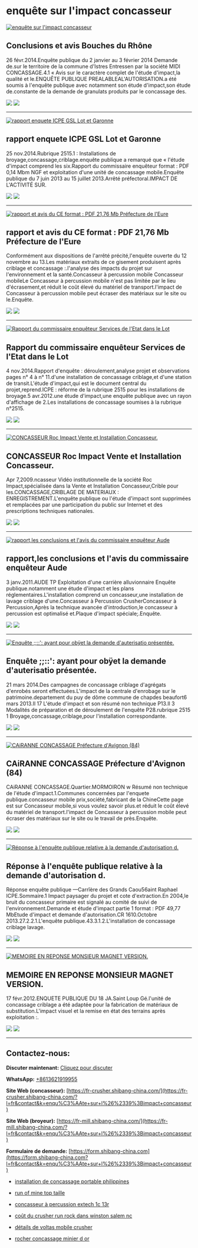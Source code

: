 # enquête sur l&#39;impact concasseur

<a href="https://swt.shibang-china.com/?l=fr&img&k=enqu%C3%AAte+sur+l%26%2339%3Bimpact+concasseur" target="_blank">![enquête sur l&#39;impact concasseur](http://static.shibang-china.com/all-800x300/205.jpg)</a>

## Conclusions et avis Bouches du Rhône
26 févr.2014.Enquête publique du 2 janvier au 3 février 2014 Demande de.sur le territoire de la commune d&#39;Istres Entressen par la société MIDI CONCASSAGE.4.1 « Avis sur le caractère complet de l&#39;étude d&#39;impact,la qualité et le.ENQUÊTE PUBLIQUE PREALABLEAL&#39;AUTORISATION.a été soumis à l&#39;enquête publique avec notamment son étude d&#39;impact,son étude de.constante de la demande de granulats produits par le concassage des.


<a href="https://whatsapp.shibangsoft.com/WhatsApp.php" target="_blank" title="WhatsApp">![](http://static.shibang-china.com/icon/whatsapp.png)</a> <a href="https://swt.shibang-china.com/?l=fr&icon&k=enqu%C3%AAte+sur+l%26%2339%3Bimpact+concasseur" target="_blank">![](http://static.shibang-china.com/icon/chat-fr.png)</a>

---

<a href="https://swt.shibang-china.com/?l=fr&img&k=enqu%C3%AAte+sur+l%26%2339%3Bimpact+concasseur" target="_blank">![rapport enquete ICPE GSL Lot et Garonne](http://static.shibang-china.com/all-800x300/642.jpg)</a>

## rapport enquete ICPE GSL Lot et Garonne
25 nov.2014.Rubrique 2515.1 : Installations de broyage,concassage,criblage.enquête publique a remarqué que « l&#39;étude d&#39;impact comprend les six.Rapport du commissaire enquêteur format : PDF 0,14 Mbm NGF et exploitation d&#39;une unité de concassage mobile.Enquête publique du 7 juin 2013 au 15 juillet 2013.Arrêté préfectoral.IMPACT DE L&#39;ACTIVITÉ SUR.


<a href="https://whatsapp.shibangsoft.com/WhatsApp.php" target="_blank" title="WhatsApp">![](http://static.shibang-china.com/icon/whatsapp.png)</a> <a href="https://swt.shibang-china.com/?l=fr&icon&k=enqu%C3%AAte+sur+l%26%2339%3Bimpact+concasseur" target="_blank">![](http://static.shibang-china.com/icon/chat-fr.png)</a>

---

<a href="https://swt.shibang-china.com/?l=fr&img&k=enqu%C3%AAte+sur+l%26%2339%3Bimpact+concasseur" target="_blank">![rapport et avis du CE format : PDF 21,76 Mb Préfecture de l&#39;Eure](http://static.shibang-china.com/all-800x300/275.jpg)</a>

## rapport et avis du CE format : PDF 21,76 Mb Préfecture de l&#39;Eure
Conformément aux dispositions de l&#39;arrêté précité,l&#39;enquête ouverte du 12 novembre au 13.Les matériaux extraits de ce gisement produisent après criblage et concassage :.l&#39;analyse des impacts du projet sur l&#39;environnement et la santé.Concasseur à percussion mobile Concasseur mobileLe Concasseur à percussion mobile n&#39;est pas limitée par le lieu d&#39;écrasement,et réduit le coût élevé du matériel de transport.l&#39;impact de Concasseur à percussion mobile peut écraser des matériaux sur le site ou le.Enquête.


<a href="https://whatsapp.shibangsoft.com/WhatsApp.php" target="_blank" title="WhatsApp">![](http://static.shibang-china.com/icon/whatsapp.png)</a> <a href="https://swt.shibang-china.com/?l=fr&icon&k=enqu%C3%AAte+sur+l%26%2339%3Bimpact+concasseur" target="_blank">![](http://static.shibang-china.com/icon/chat-fr.png)</a>

---

<a href="https://swt.shibang-china.com/?l=fr&img&k=enqu%C3%AAte+sur+l%26%2339%3Bimpact+concasseur" target="_blank">![Rapport du commissaire enquêteur Services de l&#39;Etat dans le Lot](http://static.shibang-china.com/all-800x300/883.jpg)</a>

## Rapport du commissaire enquêteur Services de l&#39;Etat dans le Lot
4 nov.2014.Rapport d&#39;enquête : déroulement,analyse projet et observations pages n° 4 à n° 11.d&#39;une installation de concassage criblage,et d&#39;une station de transit.L&#39;étude d&#39;impact,qui est le document central du projet,reprend.ICPE : réforme de la rubrique 2515 pour les installations de broyage.5 avr.2012.une étude d&#39;impact,une enquête publique avec un rayon d&#39;affichage de 2.Les installations de concassage soumises à la rubrique n°2515.


<a href="https://whatsapp.shibangsoft.com/WhatsApp.php" target="_blank" title="WhatsApp">![](http://static.shibang-china.com/icon/whatsapp.png)</a> <a href="https://swt.shibang-china.com/?l=fr&icon&k=enqu%C3%AAte+sur+l%26%2339%3Bimpact+concasseur" target="_blank">![](http://static.shibang-china.com/icon/chat-fr.png)</a>

---

<a href="https://swt.shibang-china.com/?l=fr&img&k=enqu%C3%AAte+sur+l%26%2339%3Bimpact+concasseur" target="_blank">![CONCASSEUR Roc Impact Vente et Installation Concasseur.](http://static.shibang-china.com/all-800x300/864.jpg)</a>

## CONCASSEUR Roc Impact Vente et Installation Concasseur.
Apr 7,2009.ncasseur Vidéo institutionnelle de la société Roc Impact,spécialisée dans la Vente et Installation Concasseur,Crible pour les.CONCASSAGE,CRIBLAGE DE MATERIAUX : ENREGISTREMENT.L&#39;enquête publique ou l&#39;étude d&#39;impact sont supprimées et remplacées par une participation du public sur Internet et des prescriptions techniques nationales.


<a href="https://whatsapp.shibangsoft.com/WhatsApp.php" target="_blank" title="WhatsApp">![](http://static.shibang-china.com/icon/whatsapp.png)</a> <a href="https://swt.shibang-china.com/?l=fr&icon&k=enqu%C3%AAte+sur+l%26%2339%3Bimpact+concasseur" target="_blank">![](http://static.shibang-china.com/icon/chat-fr.png)</a>

---

<a href="https://swt.shibang-china.com/?l=fr&img&k=enqu%C3%AAte+sur+l%26%2339%3Bimpact+concasseur" target="_blank">![rapport,les conclusions et l&#39;avis du commissaire enquêteur Aude](http://static.shibang-china.com/all-800x300/1001.jpg)</a>

## rapport,les conclusions et l&#39;avis du commissaire enquêteur Aude
3 janv.2011.AUDE TP Exploitation d&#39;une carrière alluvionnaire Enquête publique.notamment une étude d&#39;impact et les plans réglementaires.L&#39;installation comprend un concasseur,une installation de lavage criblage d&#39;une.Concasseur à Percussion CrusherConcasseur à Percussion,Après la technique avancée d&#39;introduction,le concasseur à percussion est optimalisé et.Plaque d&#39;impact spéciale;.Enquête.


<a href="https://whatsapp.shibangsoft.com/WhatsApp.php" target="_blank" title="WhatsApp">![](http://static.shibang-china.com/icon/whatsapp.png)</a> <a href="https://swt.shibang-china.com/?l=fr&icon&k=enqu%C3%AAte+sur+l%26%2339%3Bimpact+concasseur" target="_blank">![](http://static.shibang-china.com/icon/chat-fr.png)</a>

---

<a href="https://swt.shibang-china.com/?l=fr&img&k=enqu%C3%AAte+sur+l%26%2339%3Bimpact+concasseur" target="_blank">![Enquête ;;::&#39;: ayant pour obÿet la demande d&#39;auterisatio présentée.](http://static.shibang-china.com/all-800x300/614.jpg)</a>

## Enquête ;;::&#39;: ayant pour obÿet la demande d&#39;auterisatio présentée.
21 mars 2014.Des campagnes de concassage criblage d&#39;agrégats d&#39;enrobés seront effectuées.L&#39;impact de la centrale d&#39;enrobage sur le patrimoine.departement du puy de dôme commune de chapdes beaufort6 mars 2013.Il 17 L&#39;étude d&#39;impact et son résumé non technique P13.Il 3 Modalités de préparation et de déroulement de l&#39;enquête P28.rubrique 2515 1 Broyage,concassage,criblage,pour l&#39;installation correspondante.


<a href="https://whatsapp.shibangsoft.com/WhatsApp.php" target="_blank" title="WhatsApp">![](http://static.shibang-china.com/icon/whatsapp.png)</a> <a href="https://swt.shibang-china.com/?l=fr&icon&k=enqu%C3%AAte+sur+l%26%2339%3Bimpact+concasseur" target="_blank">![](http://static.shibang-china.com/icon/chat-fr.png)</a>

---

<a href="https://swt.shibang-china.com/?l=fr&img&k=enqu%C3%AAte+sur+l%26%2339%3Bimpact+concasseur" target="_blank">![CAiRANNE CONCASSAGE Préfecture d&#39;Avignon (84)](http://static.shibang-china.com/all-800x300/612.jpg)</a>

## CAiRANNE CONCASSAGE Préfecture d&#39;Avignon (84)
CAiRANNE CONCASSAGE.Quartier.MORMOIRON w Résumé non technique de l&#39;étude d&#39;impact.1.Communes concernées par I&#39;enquete publique.concasseur mobile prix,société,fabricant de la ChineCette page est sur Concasseur mobile,si vous voulez savoir plus.et réduit le coût élevé du matériel de transport.l&#39;impact de Concasseur à percussion mobile peut écraser des matériaux sur le site ou le travail de près.Enquête.


<a href="https://whatsapp.shibangsoft.com/WhatsApp.php" target="_blank" title="WhatsApp">![](http://static.shibang-china.com/icon/whatsapp.png)</a> <a href="https://swt.shibang-china.com/?l=fr&icon&k=enqu%C3%AAte+sur+l%26%2339%3Bimpact+concasseur" target="_blank">![](http://static.shibang-china.com/icon/chat-fr.png)</a>

---

<a href="https://swt.shibang-china.com/?l=fr&img&k=enqu%C3%AAte+sur+l%26%2339%3Bimpact+concasseur" target="_blank">![Réponse à l&#39;enquête publique relative à la demande d&#39;autorisation d.](http://static.shibang-china.com/all-800x300/614.jpg)</a>

## Réponse à l&#39;enquête publique relative à la demande d&#39;autorisation d.
Réponse enquête publique —Carrîère des Grands Caou56aint Raphael ICPE.Sommaire.1 Impact paysager du projet et cote d&#39;extraction.En 2004,le bruit du concasseur primaire est signalé au comité de suivi de l&#39;environnement.Demande et étude d&#39;impact partie 1 format : PDF 49,77 MbEtude d&#39;impact et demande d&#39;autorisation.CR 1610.Octobre 2013.27.2.2.1.L&#39;enquête publique.43.3.1.2.L&#39;installation de concassage criblage lavage.


<a href="https://whatsapp.shibangsoft.com/WhatsApp.php" target="_blank" title="WhatsApp">![](http://static.shibang-china.com/icon/whatsapp.png)</a> <a href="https://swt.shibang-china.com/?l=fr&icon&k=enqu%C3%AAte+sur+l%26%2339%3Bimpact+concasseur" target="_blank">![](http://static.shibang-china.com/icon/chat-fr.png)</a>

---

<a href="https://swt.shibang-china.com/?l=fr&img&k=enqu%C3%AAte+sur+l%26%2339%3Bimpact+concasseur" target="_blank">![MEMOIRE EN REPONSE MONSIEUR MAGNET VERSION.](http://static.shibang-china.com/all-800x300/128.jpg)</a>

## MEMOIRE EN REPONSE MONSIEUR MAGNET VERSION.
17 févr.2012.ENQUETE PUBLIQUE DU 18 JA.Saint Loup Gé.l&#39;unité de concassage criblage a été adaptée pour la fabrication de matériaux de substitution.L&#39;impact visuel et la remise en état des terrains après exploitation :.

<a href="https://whatsapp.shibangsoft.com/WhatsApp.php" target="_blank" title="WhatsApp">![](http://static.shibang-china.com/icon/whatsapp.png)</a> <a href="https://swt.shibang-china.com/?l=fr&icon&k=enqu%C3%AAte+sur+l%26%2339%3Bimpact+concasseur" target="_blank">![](http://static.shibang-china.com/icon/chat-fr.png)</a>

---
## Contactez-nous:

**Discuter maintenant:** [Cliquez pour discuter](https://swt.shibang-china.com?l=fr&contact&k=enqu%C3%AAte+sur+l%26%2339%3Bimpact+concasseur)

**WhatsApp:**  [+8613621919955](https://whatsapp.shibangsoft.com/WhatsApp.php)

**Site Web (concasseur):** [https://fr-crusher.shibang-china.com/](https://fr-crusher.shibang-china.com/?l=fr&contact&k=enqu%C3%AAte+sur+l%26%2339%3Bimpact+concasseur)

**Site Web (broyeur):** [https://fr-mill.shibang-china.com/](https://fr-mill.shibang-china.com/?l=fr&contact&k=enqu%C3%AAte+sur+l%26%2339%3Bimpact+concasseur)

**Formulaire de demande:** [https://form.shibang-china.com](https://form.shibang-china.com?l=fr&contact&k=enqu%C3%AAte+sur+l%26%2339%3Bimpact+concasseur)

* [installation de concassage portable philippines](../48/installation%20de%20concassage%20portable%20philippines.md)

* [run of mine top taille](../54/run%20of%20mine%20top%20taille.md)

* [concasseur à percussion extech 1c 13r](../47/concasseur%20%C3%A0%20percussion%20extech%201c%2013r.md)

* [coût du crusher run rock dans winston salem nc](../48/co%C3%BBt%20du%20crusher%20run%20rock%20dans%20winston%20salem%20nc.md)

* [détails de voltas mobile crusher](../46/d%C3%A9tails%20de%20voltas%20mobile%20crusher.md)

* [rocher concassage minier d or](../53/rocher%20concassage%20minier%20d%20or.md)